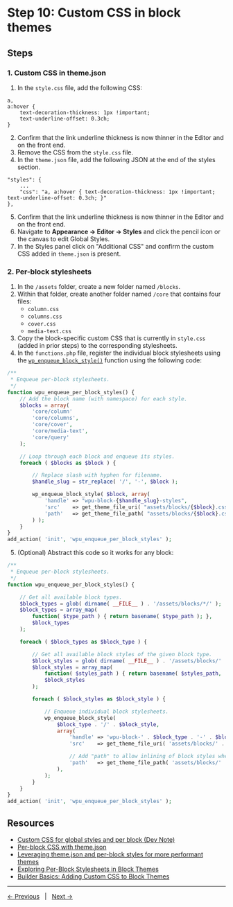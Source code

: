 # Step 10: Custom CSS in block themes

## Steps

### 1. Custom CSS in theme.json

1. In the `style.css` file, add the following CSS:
```
a, 
a:hover { 
    text-decoration-thickness: 1px !important; 
    text-underline-offset: 0.3ch;
}
```
2. Confirm that the link underline thickness is now thinner in the Editor and on the front end.
3. Remove the CSS from the `style.css` file. 
4. In the `theme.json` file, add the following JSON at the end of the styles section. 
```
"styles": {
    ...
    "css": "a, a:hover { text-decoration-thickness: 1px !important; text-underline-offset: 0.3ch; }"
},
```
5. Confirm that the link underline thickness is now thinner in the Editor and on the front end.
6. Navigate to **Appearance → Editor → Styles** and click the pencil icon or the canvas to edit Global Styles.
7. In the Styles panel click on "Additional CSS" and confirm the custom CSS added in `theme.json` is present.

### 2. Per-block stylesheets

1. In the `/assets` folder, create a new folder named `/blocks`.
2. Within that folder, create another folder named `/core` that contains four files:
    - `column.css`
    - `columns.css`
    - `cover.css`
    - `media-text.css`
3. Copy the block-specific custom CSS that is currently in `style.css` (added in prior steps) to the corresponding stylesheets.
4. In the `functions.php` file, register the individual block stylesheets using the [`wp_enqueue_block_style()`](https://developer.wordpress.org/reference/functions/wp_enqueue_block_style/) function using the following code:
```php
/**
 * Enqueue per-block stylesheets.
 */
function wpu_enqueue_per_block_styles() {
    // Add the block name (with namespace) for each style.
    $blocks = array(
        'core/column'
        'core/columns',
        'core/cover',
        'core/media-text',
        'core/query'
    );

    // Loop through each block and enqueue its styles.
    foreach ( $blocks as $block ) {

        // Replace slash with hyphen for filename.
        $handle_slug = str_replace( '/', '-', $block );

        wp_enqueue_block_style( $block, array(
            'handle' => "wpu-block-{$handle_slug}-styles",
            'src'    => get_theme_file_uri( "assets/blocks/{$block}.css" ),
            'path'   => get_theme_file_path( "assets/blocks/{$block}.css" )
        ) );
    }
}
add_action( 'init', 'wpu_enqueue_per_block_styles' );
```
5. (Optional) Abstract this code so it works for any block:
```php
/**
 * Enqueue per-block stylesheets.
 */
function wpu_enqueue_per_block_styles() {

	// Get all available block types.
	$block_types = glob( dirname( __FILE__ ) . '/assets/blocks/*/' );
	$block_types = array_map(
		function( $type_path ) { return basename( $type_path ); },
		$block_types
	);

	foreach ( $block_types as $block_type ) {

		// Get all available block styles of the given block type.
		$block_styles = glob( dirname( __FILE__ ) . '/assets/blocks/' . $block_type . '/*.css' );
		$block_styles = array_map(
			function( $styles_path ) { return basename( $styles_path, '.css' ); },
			$block_styles
		);

		foreach ( $block_styles as $block_style ) {

			// Enqueue individual block stylesheets.
			wp_enqueue_block_style(
				$block_type . '/' . $block_style,
				array(
					'handle' => 'wpu-block-' . $block_type . '-' . $block_style . '-styles',
					'src'    => get_theme_file_uri( 'assets/blocks/' . $block_type . '/' . $block_style . '.css' ),

					// Add "path" to allow inlining of block styles when possible.
					'path'   => get_theme_file_path( 'assets/blocks/' . $block_type . '/' . $block_style . '.css' ),
				),
			);
		}
	}
}
add_action( 'init', 'wpu_enqueue_per_block_styles' );
```

## Resources
- [Custom CSS for global styles and per block (Dev Note)](https://make.wordpress.org/core/2023/03/06/custom-css-for-global-styles-and-per-block/)
- [Per-block CSS with theme.json](https://developer.wordpress.org/news/2023/04/per-block-css-with-theme-json/)
- [Leveraging theme.json and per-block styles for more performant themes](https://developer.wordpress.org/news/2022/12/leveraging-theme-json-and-per-block-styles-for-more-performant-themes/)
- [Exploring Per-Block Stylesheets in Block Themes](https://wpengine.com/builders/per-block-stylesheets/)
- [Builder Basics: Adding Custom CSS to Block Themes](https://wordpress.tv/2023/02/08/builder-basics-adding-custom-css-to-block-themes/)

---
[← Previous](/steps/step-9/readme.md) &nbsp;&nbsp;|&nbsp;&nbsp; [Next →](/steps/step-11/readme.md)
